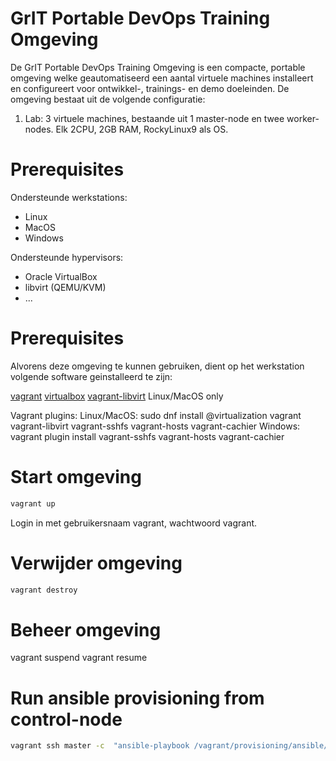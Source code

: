 # GrIT Portable DevOps Training Omgeving
De GrIT Portable DevOps Training Omgeving is een compacte, portable omgeving welke geautomatiseerd een aantal virtuele machines installeert en configureert voor ontwikkel-, trainings- en demo doeleinden. De omgeving bestaat uit de volgende configuratie:

1. Lab: 3 virtuele machines, bestaande uit 1 master-node en twee worker-nodes.  Elk 2CPU, 2GB RAM, RockyLinux9 als OS.

# Prerequisites
Ondersteunde werkstations:
- Linux
- MacOS
- Windows

Ondersteunde hypervisors:
- Oracle VirtualBox
- libvirt (QEMU/KVM)
- ...

# Prerequisites
Alvorens deze omgeving te kunnen gebruiken, dient op het werkstation volgende software geinstalleerd te zijn:

[vagrant](https://vagrantup.com)
[virtualbox](https://virtualbox.org)
[vagrant-libvirt](https://github.com/vagrant-libvirt/vagrant-libvirt) Linux/MacOS only

Vagrant plugins:
Linux/MacOS: sudo dnf install @virtualization vagrant vagrant-libvirt vagrant-sshfs vagrant-hosts vagrant-cachier
Windows: vagrant plugin install vagrant-sshfs vagrant-hosts vagrant-cachier


# Start omgeving

```bash
vagrant up
```
Login in met gebruikersnaam vagrant, wachtwoord vagrant.

# Verwijder omgeving

```bash
vagrant destroy
```

# Beheer omgeving

vagrant suspend 
vagrant resume

# Run ansible provisioning from control-node

```bash
vagrant ssh master -c  "ansible-playbook /vagrant/provisioning/ansible/playbook.yml"
```